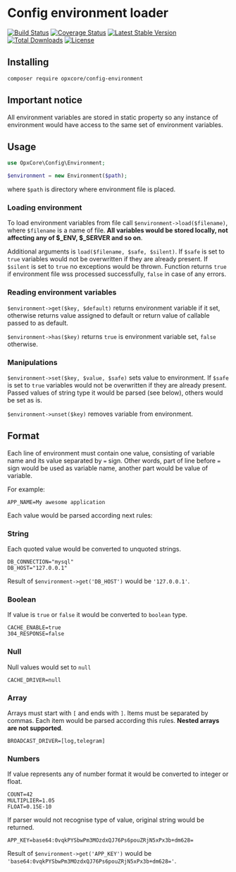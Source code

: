 # Config environment loader

[![Build Status](https://travis-ci.com/opxcore/config-environment.svg?branch=master)](https://travis-ci.com/opxcore/config-environment)
[![Coverage Status](https://coveralls.io/repos/github/opxcore/config-environment/badge.svg?branch=master)](https://coveralls.io/github/opxcore/config-environment?branch=master)
[![Latest Stable Version](https://poser.pugx.org/opxcore/config-environment/v/stable)](https://packagist.org/packages/opxcore/config-environment)
[![Total Downloads](https://poser.pugx.org/opxcore/config-environment/downloads)](https://packagist.org/packages/opxcore/config-environment)
[![License](https://poser.pugx.org/opxcore/config-environment/license)](https://packagist.org/packages/opxcore/config-environment)

## Installing

```
composer require opxcore/config-environment
```

## Important notice

All environment variables are stored in static property so any instance of environment would have access to the same set
of environment variables.

## Usage

```php
use OpxCore\Config\Environment;

$environment = new Environment($path);
```

where `$path` is directory where environment file is placed.

### Loading environment

To load environment variables from file call `$environment->load($filename)`, where `$filename` is a name of file. **All
variables would be stored locally, not affecting any of $_ENV, $_SERVER and so on**.

Additional arguments is `load($filename, $safe, $silent)`. If `$safe` is set to `true` variables would not be
overwritten if they are already present. If `$silent` is set to `true` no exceptions would be thrown. Function
returns `true` if environment file wss processed successfully, `false` in case of any errors.

### Reading environment variables

`$environment->get($key, $default)` returns environment variable if it set, otherwise returns value assigned to default
or return value of callable passed to as default.

`$environment->has($key)` returns `true` is environment variable set, `false` otherwise.

### Manipulations

`$environment->set($key, $value, $safe)` sets value to environment. If `$safe` is set to `true` variables would not be
overwritten if they are already present. Passed values of string type it would be parsed (see below), others would be
set as is.

`$environment->unset($key)` removes variable from environment.

## Format

Each line of environment must contain one value, consisting of variable name and its value separated by `=` sign. Other
words, part of line before `=` sign would be used as variable name, another part would be value of variable.

For example:

```dotenv
APP_NAME=My awesome application
```

Each value would be parsed according next rules:

### String

Each quoted value would be converted to unquoted strings.

```dotenv
DB_CONNECTION="mysql"
DB_HOST="127.0.0.1"
```

Result of `$environment->get('DB_HOST')` would be `'127.0.0.1'`.

### Boolean

If value is `true` or `false` it would be converted to `boolean` type.

```dotenv
CACHE_ENABLE=true
304_RESPONSE=false
```

### Null

Null values would set to `null`

```dotenv
CACHE_DRIVER=null
```

### Array

Arrays must start with `[` and ends with `]`. Items must be separated by commas. Each item would be parsed according
this rules. **Nested arrays are not supported**.

```dotenv
BROADCAST_DRIVER=[log,telegram]
```

### Numbers

If value represents any of number format it would be converted to integer or float.

```dotenv
COUNT=42
MULTIPLIER=1.05
FLOAT=0.15E-10
```

If parser would not recognise type of value, original string would be returned.

```dotenv
APP_KEY=base64:0vqkPYSbwPm3MOzdxQJ76Ps6pouZRjN5xPx3b+dm628=
```

Result of `$environment->get('APP_KEY')` would be `'base64:0vqkPYSbwPm3MOzdxQJ76Ps6pouZRjN5xPx3b+dm628='`.